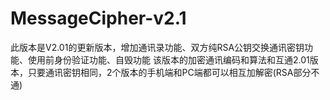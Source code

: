 # MessageCipher-v2.1

此版本是V2.01的更新版本，增加通讯录功能、双方纯RSA公钥交换通讯密钥功能、使用前身份验证功能、自毁功能
该版本的加密通讯编码和算法和互通2.01版本，只要通讯密钥相同，2个版本的手机端和PC端都可以相互加解密(RSA部分不通)

